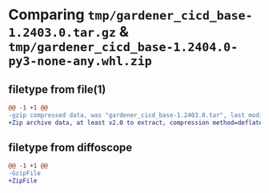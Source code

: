 # Comparing `tmp/gardener_cicd_base-1.2403.0.tar.gz` & `tmp/gardener_cicd_base-1.2404.0-py3-none-any.whl.zip`

## filetype from file(1)

```diff
@@ -1 +1 @@
-gzip compressed data, was "gardener_cicd_base-1.2403.0.tar", last modified: Wed May 29 10:55:23 2024, max compression
+Zip archive data, at least v2.0 to extract, compression method=deflate
```

## filetype from diffoscope

```diff
@@ -1 +1 @@
-GzipFile
+ZipFile
```

